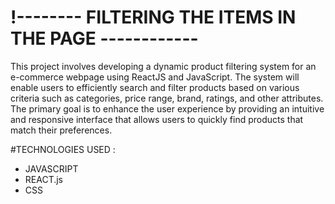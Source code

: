 # !-------- FILTERING THE ITEMS IN THE PAGE ------------
This project involves developing a dynamic product filtering system for an e-commerce webpage using ReactJS and JavaScript. The system will enable users to efficiently search and filter products based on various criteria such as categories, price range, brand, ratings, and other attributes. The primary goal is to enhance the user experience by providing an intuitive and responsive interface that allows users to quickly find products that match their preferences.

#TECHNOLOGIES USED : 
- JAVASCRIPT
- REACT.js
- CSS
